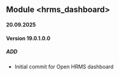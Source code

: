 ## Module <hrms_dashboard>
#### 20.09.2025
#### Version 19.0.1.0.0
##### ADD
- Initial commit for Open HRMS dashboard

